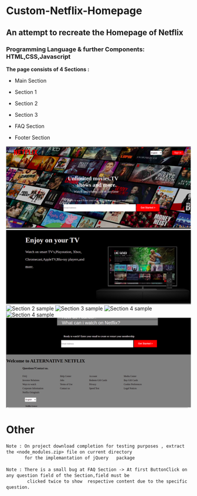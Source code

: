 # Custom-Netflix-Homepage
 ## An attempt to recreate the Homepage of Netflix
  ### Programming Language & further Components:  HTML,CSS,Javascript

**The page consists of 4 Sections :**
			
 * Main Section
		
 * Section 1
		
 * Section 2
		
 * Section 3
		
 * FAQ Section
		
 * Footer Section









![Main section sample ](https://github.com/pagoulid/Custom-Netflix-Homepage/blob/main/Main.png)
![Section 1 sample ](https://github.com/pagoulid/Custom-Netflix-Homepage/blob/main/Sample1.png)
![Section 2 sample ](https://github.com/pagoulid/Custom-Netflix-Homepage/blob/main/Sample2.png)
![Section 3 sample ](https://github.com/pagoulid/Custom-Netflix-Homepage/blob/main/Sample3.png)
![Section 4 sample ](https://github.com/pagoulid/Custom-Netflix-Homepage/blob/main/Sample41.png)
![Section 4 sample ](https://github.com/pagoulid/Custom-Netflix-Homepage/blob/main/Sample42.png)
![Footer section sample ](https://github.com/pagoulid/Custom-Netflix-Homepage/blob/main/Footer.png)
		
# Other
	
	Note : On project download completion for testing purposes , extract the <node_modules.zip> file on current directory  
	       for the implemantation of jQuery   package 
	
	Note : There is a small bug at FAQ Section -> At first ButtonClick on any question field of the Section,field must be 
	        clicked twice to show  respective content due to the specific question.
